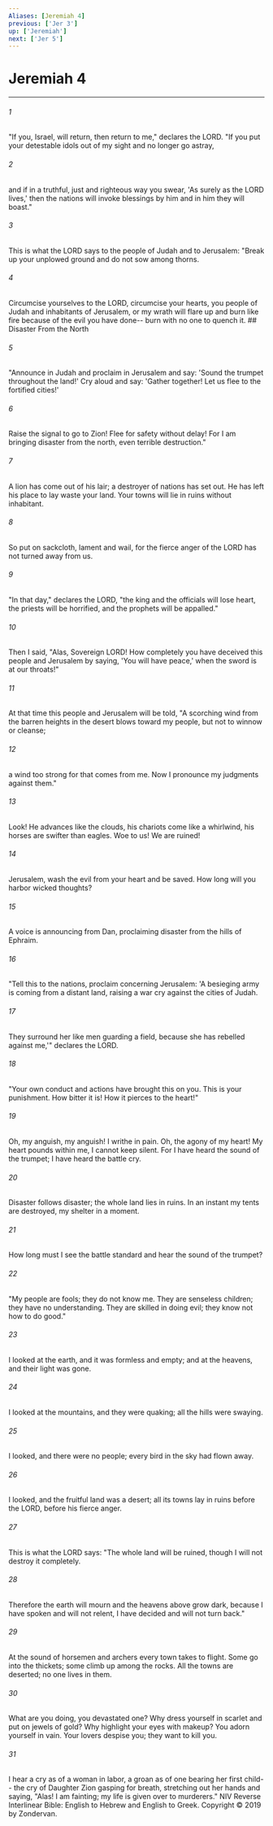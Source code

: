 ```yaml
---
Aliases: [Jeremiah 4]
previous: ['Jer 3']
up: ['Jeremiah']
next: ['Jer 5']
---
```

# Jeremiah 4

***


###### 1 
"If you, Israel, will return, then return to me," declares the LORD. "If you put your detestable idols out of my sight and no longer go astray, 

###### 2 
and if in a truthful, just and righteous way you swear, 'As surely as the LORD lives,' then the nations will invoke blessings by him and in him they will boast." 

###### 3 
This is what the LORD says to the people of Judah and to Jerusalem: "Break up your unplowed ground and do not sow among thorns. 

###### 4 
Circumcise yourselves to the LORD, circumcise your hearts, you people of Judah and inhabitants of Jerusalem, or my wrath will flare up and burn like fire because of the evil you have done-- burn with no one to quench it. ## Disaster From the North 

###### 5 
"Announce in Judah and proclaim in Jerusalem and say: 'Sound the trumpet throughout the land!' Cry aloud and say: 'Gather together! Let us flee to the fortified cities!' 

###### 6 
Raise the signal to go to Zion! Flee for safety without delay! For I am bringing disaster from the north, even terrible destruction." 

###### 7 
A lion has come out of his lair; a destroyer of nations has set out. He has left his place to lay waste your land. Your towns will lie in ruins without inhabitant. 

###### 8 
So put on sackcloth, lament and wail, for the fierce anger of the LORD has not turned away from us. 

###### 9 
"In that day," declares the LORD, "the king and the officials will lose heart, the priests will be horrified, and the prophets will be appalled." 

###### 10 
Then I said, "Alas, Sovereign LORD! How completely you have deceived this people and Jerusalem by saying, 'You will have peace,' when the sword is at our throats!" 

###### 11 
At that time this people and Jerusalem will be told, "A scorching wind from the barren heights in the desert blows toward my people, but not to winnow or cleanse; 

###### 12 
a wind too strong for that comes from me. Now I pronounce my judgments against them." 

###### 13 
Look! He advances like the clouds, his chariots come like a whirlwind, his horses are swifter than eagles. Woe to us! We are ruined! 

###### 14 
Jerusalem, wash the evil from your heart and be saved. How long will you harbor wicked thoughts? 

###### 15 
A voice is announcing from Dan, proclaiming disaster from the hills of Ephraim. 

###### 16 
"Tell this to the nations, proclaim concerning Jerusalem: 'A besieging army is coming from a distant land, raising a war cry against the cities of Judah. 

###### 17 
They surround her like men guarding a field, because she has rebelled against me,'" declares the LORD. 

###### 18 
"Your own conduct and actions have brought this on you. This is your punishment. How bitter it is! How it pierces to the heart!" 

###### 19 
Oh, my anguish, my anguish! I writhe in pain. Oh, the agony of my heart! My heart pounds within me, I cannot keep silent. For I have heard the sound of the trumpet; I have heard the battle cry. 

###### 20 
Disaster follows disaster; the whole land lies in ruins. In an instant my tents are destroyed, my shelter in a moment. 

###### 21 
How long must I see the battle standard and hear the sound of the trumpet? 

###### 22 
"My people are fools; they do not know me. They are senseless children; they have no understanding. They are skilled in doing evil; they know not how to do good." 

###### 23 
I looked at the earth, and it was formless and empty; and at the heavens, and their light was gone. 

###### 24 
I looked at the mountains, and they were quaking; all the hills were swaying. 

###### 25 
I looked, and there were no people; every bird in the sky had flown away. 

###### 26 
I looked, and the fruitful land was a desert; all its towns lay in ruins before the LORD, before his fierce anger. 

###### 27 
This is what the LORD says: "The whole land will be ruined, though I will not destroy it completely. 

###### 28 
Therefore the earth will mourn and the heavens above grow dark, because I have spoken and will not relent, I have decided and will not turn back." 

###### 29 
At the sound of horsemen and archers every town takes to flight. Some go into the thickets; some climb up among the rocks. All the towns are deserted; no one lives in them. 

###### 30 
What are you doing, you devastated one? Why dress yourself in scarlet and put on jewels of gold? Why highlight your eyes with makeup? You adorn yourself in vain. Your lovers despise you; they want to kill you. 

###### 31 
I hear a cry as of a woman in labor, a groan as of one bearing her first child-- the cry of Daughter Zion gasping for breath, stretching out her hands and saying, "Alas! I am fainting; my life is given over to murderers." NIV Reverse Interlinear Bible: English to Hebrew and English to Greek. Copyright © 2019 by Zondervan.
